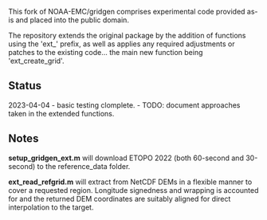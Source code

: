 This fork of NOAA-EMC/gridgen comprises experimental code provided as-is and placed into the public domain.

The repository extends the original package by the addition of functions using the 'ext_' prefix, as well as 
applies any required adjustments or patches to the existing code... the main new function being 'ext_create_grid'.

## Status

2023-04-04 - basic testing clomplete.
           - TODO: document approaches taken in the extended functions.

## Notes

**setup_gridgen_ext.m** will download ETOPO 2022 (both 60-second and 30-second) to the reference_data folder. 

**ext_read_refgrid.m** will extract from NetCDF DEMs in a flexible manner to cover a requested region.
Longitude signedness and wrapping is accounted for and the returned DEM coordinates are suitably aligned 
for direct interpolation to the target.


